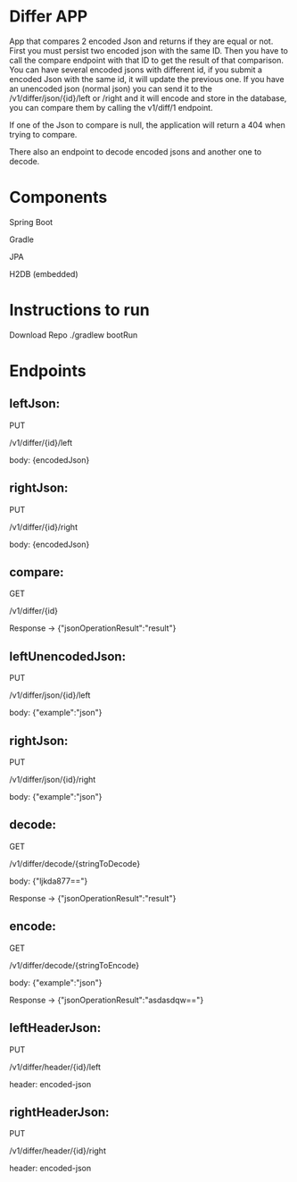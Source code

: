 Differ APP
============
App that compares 2 encoded Json and returns if they are equal or not. First you must persist two encoded json with the same ID. 
Then you have to call the compare endpoint with that ID to get the result of that comparison. 
You can have several encoded jsons with different id, if you submit a encoded Json with the same id, it will update the previous one.
If you have an unencoded json (normal json) you can send it to the /v1/differ/json/{id}/left or /right and it will encode and store
in the database, you can compare them by calling the v1/diff/1 endpoint.

If one of the Json to compare is null, the application will return a 404 when trying to compare.

There also an endpoint to decode encoded jsons and another one to decode.

Components
==========
Spring Boot

Gradle

JPA

H2DB (embedded)

Instructions to run
===================

Download Repo
./gradlew bootRun

Endpoints
===================
leftJson:
--------
PUT

/v1/differ/{id}/left

body: {encodedJson}


rightJson:
----------
PUT

/v1/differ/{id}/right

body: {encodedJson}

compare:
--------
GET

/v1/differ/{id}

Response -> {"jsonOperationResult":"result"}

leftUnencodedJson:
------------------
PUT

/v1/differ/json/{id}/left

body: {"example":"json"}

rightJson:
----------
PUT

/v1/differ/json/{id}/right

body: {"example":"json"}

decode:
------
GET

/v1/differ/decode/{stringToDecode}

body: {"ljkda877=="}

Response -> {"jsonOperationResult":"result"}

encode:
------
GET

/v1/differ/decode/{stringToEncode}

body: {"example":"json"}

Response -> {"jsonOperationResult":"asdasdqw=="}

leftHeaderJson:
--------
PUT

/v1/differ/header/{id}/left

header: encoded-json


rightHeaderJson:
----------
PUT

/v1/differ/header/{id}/right

header: encoded-json


